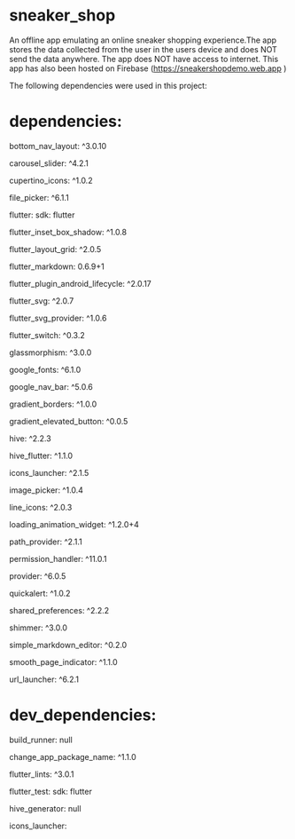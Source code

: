 # sneaker_shop

An offline app emulating an online sneaker shopping experience.The app stores the data collected from the user in the users device and does NOT send the data anywhere. The app does NOT have access to internet.
This app has also been hosted on Firebase (https://sneakershopdemo.web.app )

The following dependencies were used in this project:

# dependencies:
  bottom_nav_layout: ^3.0.10
  
  carousel_slider: ^4.2.1
  
  cupertino_icons: ^1.0.2
  
  file_picker: ^6.1.1
  
  flutter:
    sdk: flutter
  
  flutter_inset_box_shadow: ^1.0.8
  
  flutter_layout_grid: ^2.0.5
  
  flutter_markdown: 0.6.9+1
  
  flutter_plugin_android_lifecycle: ^2.0.17
  
  flutter_svg: ^2.0.7
  
  flutter_svg_provider: ^1.0.6
    
  flutter_switch: ^0.3.2
  
  glassmorphism: ^3.0.0
  
  google_fonts: ^6.1.0
  
  google_nav_bar: ^5.0.6
  
  gradient_borders: ^1.0.0
  
  gradient_elevated_button: ^0.0.5
  
  hive: ^2.2.3
  
  hive_flutter: ^1.1.0
  
  icons_launcher: ^2.1.5
  
  image_picker: ^1.0.4
  
  line_icons: ^2.0.3
  
  loading_animation_widget: ^1.2.0+4
  
  path_provider: ^2.1.1
  
  permission_handler: ^11.0.1
  
  provider: ^6.0.5
  
  quickalert: ^1.0.2
  
  shared_preferences: ^2.2.2
  
  shimmer: ^3.0.0
  
  simple_markdown_editor: ^0.2.0
  
  smooth_page_indicator: ^1.1.0
  
  url_launcher: ^6.2.1


# dev_dependencies:
 
  build_runner: null
  
  change_app_package_name: ^1.1.0
  
  flutter_lints: ^3.0.1
  
  flutter_test:
    sdk: flutter
  
  hive_generator: null

icons_launcher:
